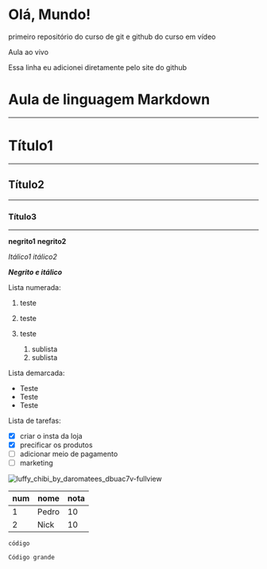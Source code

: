 # Olá, Mundo!
 primeiro repositório do curso de git e github do curso em vídeo

Aula ao vivo

Essa linha eu adicionei diretamente pelo site do github

# Aula de linguagem Markdown
---
# Título1
---
## Título2
---
### Título3
---
**negrito1**
__negrito2__

_Itálico1_
*itálico2*

__*Negrito e itálico*__

Lista numerada:

1. teste
2. teste
3. teste

   1. sublista
   2. sublista

Lista demarcada:

* Teste
* Teste
* Teste

Lista de tarefas:

- [x] criar o insta da loja
- [x] precificar os produtos
- [ ] adicionar meio de pagamento
- [ ] marketing

![luffy_chibi_by_daromatees_dbuac7v-fullview](https://github.com/Pedrovictorfs/Ola-Mundo/assets/148890121/ac033cd5-560d-4ba7-ad78-8bb1cebebf0d)

num | nome | nota
---|---|---|
1 | Pedro | 10
2 | Nick | 10

`código`

```
Código grande
```
